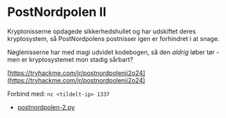 # PostNordpolen II

Kryptonisserne opdagede sikkerhedshullet og har udskiftet deres kryptosystem, så PostNordpolens postnisser igen er forhindret i at snage.

Nøglenisserne har med magi udvidet kodebogen, så den *aldrig* løber tør - men er kryptosystemet mon stadig sårbart?

[https://tryhackme.com/jr/postnordpolenii2o24](https://tryhackme.com/jr/postnordpolenii2o24)

Forbind med: `nc <tildelt-ip> 1337`

- [postnordpolen-2.py](src/postnordpolen-2.py)
